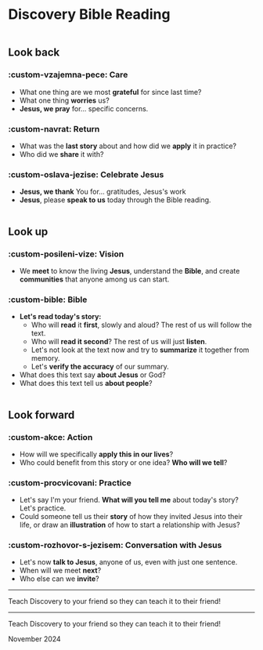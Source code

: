 <script>
  document.querySelector('.md-content').id = "discovery-main";
  document.querySelector('.md-content').classList.add('three-thirds');
</script>

# Discovery Bible Reading

<div class="swiper" markdown>
<div class="swiper-pagination"></div>
<div class="column-wrapper swiper-wrapper" markdown>
<div class="column swiper-slide" markdown>

## Look back

### :custom-vzajemna-pece: Care
- What one thing are we most **grateful** for since last time?
- What one thing **worries** us?
- **Jesus, we pray** for... specific concerns.

### :custom-navrat: Return <span class="nikdy-nevynechej"></span>

- What was the **last story** about and how did we **apply** it in practice?
- Who did we **share** it with?

### :custom-oslava-jezise: Celebrate Jesus
- **Jesus, we thank** You for... gratitudes, Jesus's work
- **Jesus**, please **speak to us** today through the Bible reading.

</div>
<div class="column swiper-slide" markdown>

## Look up

### :custom-posileni-vize: Vision <span class="nikdy-nevynechej"></span>
- We **meet** to know the living **Jesus**, understand the **Bible**, and create **communities** that anyone among us can start.

### :custom-bible: Bible
- **Let's read today's story:**
    - Who will **read** it **first**, slowly and aloud? The rest of us will follow the text.
    - Who will **read it second**? The rest of us will just **listen**.
    - Let's not look at the text now and try to **summarize** it together from memory.
    - Let's **verify the accuracy** of our summary.
- What does this text say **about Jesus** or God?
- What does this text tell us **about people**?

</div>
<div class="column swiper-slide" markdown>

## Look forward

### :custom-akce: Action <span class="nikdy-nevynechej"></span>
- How will we specifically **apply this in our lives**?
- Who could benefit from this story or one idea? **Who will we tell**?

### :custom-procvicovani: Practice <span class="nikdy-nevynechej"></span>
- Let's say I'm your friend. **What will you tell me** about today's story? Let's practice.
- Could someone tell us their **story** of how they invited Jesus into their life, or draw an **illustration** of how to start a relationship with Jesus?

### :custom-rozhovor-s-jezisem: Conversation with Jesus
- Let's now **talk to Jesus**, anyone of us, even with just one sentence.
- When will we meet **next**?
- Who else can we **invite**?

<div class="paticka-narrow" markdown>
<hr>
Teach Discovery to your friend so they can teach it to their friend!
</div>

</div>
</div>
</div>

<div class="paticka-wide" markdown>
<hr>
Teach Discovery to your friend so they can teach it to their friend!
<p class="print-only">November 2024</p>
</div>
